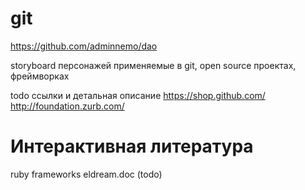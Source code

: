 # git

https://github.com/adminnemo/dao

storyboard персонажей применяемые в git, open source проектах, фреймворках

todo ссылки и детальная описание
https://shop.github.com/
http://foundation.zurb.com/


# Интерактивная литература

ruby frameworks
eldream.doc (todo)
